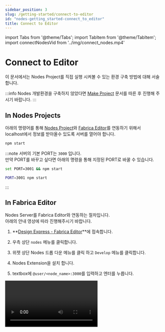 ```yaml
---
sidebar_position: 3
slug: /getting-started/connect-to-editor
id: "nodes-getting_started-connect_to_editor"
title: Connect to Editor
---
```


import Tabs from '@theme/Tabs';
import TabItem from '@theme/TabItem';
import connectNodesVid from '../img/connect_nodes.mp4'

# Connect to Editor

이 문서에서는 Nodes Project를 직접 실행 시켜볼 수 있는 환경 구축 방법에 대해 서술합니다.

:::info
Nodes 개발환경을 구축하지 않았다면 [Make Project](./make_project.md) 문서를 따른 후 진행해 주시기 바랍니다.
:::

## In Nodes Projects

아래의 명령어를 통해 [Nodes Project](./make_project.md)와 [Fabrica Editor](/design)를 연동하기 위해서 localhost에서 정보를 받아올수 있도록 서버를 열어야 합니다.

```bash
npm start
```

:::note
서버의 기본 PORT는 `3000` 입니다.<br/>
만약 PORT를 바꾸고 싶다면 아래의 명령을 통해 지정된 PORT로 바꿀 수 있습니다.
<Tabs>
<TabItem value="win" label="Window">

```bash
set PORT=3001 && npm start
```

</TabItem>
<TabItem value="li" label="Linux/Mac">

```bash
PORT=3001 npm start
```

</TabItem>
</Tabs>
:::

## In Fabrica Editor

Nodes Server를 Fabrica Editor와 연동하는 절차입니다.<br/>
아래의 안내 영상에 따라 진행해주시기 바랍니다.

1. **[Design Express - Fabrica Editor](https://x.nexivil.com/editor/edit/untitled)**에 접속합니다.

1. 우측 상단 `nodes` 메뉴를 클릭합니다.

1. 위젯 상단 Nodes 드롭 다운 메뉴를 클릭 하고 `Develop` 메뉴를 클릭합니다.

1. Nodes Extension을 설치 합니다.

1. textbox에 `@user/<node_name>:3000`를 입력하고 엔터를 누릅니다.

<video controls>
  <source src={connectNodesVid}/>
</video>

